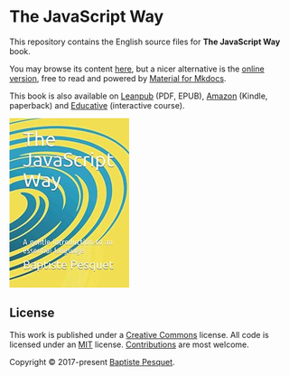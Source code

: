 # The JavaScript Way

This repository contains the English source files for **The JavaScript Way** book.

You may browse its content [here](manuscript/), but a nicer alternative is the [online version](https://thejsway.net), free to read and powered by [Material for Mkdocs](https://squidfunk.github.io/mkdocs-material/).

This book is also available on [Leanpub](https://leanpub.com/thejsway) (PDF, EPUB), [Amazon](https://www.amazon.com/dp/2956444611?ref_=pe_3052080_397514860) (Kindle, paperback) and [Educative](https://www.educative.io/courses/the-complete-javascript-course-build-a-real-world-app-from-scratch) (interactive course).

[![Book cover](manuscript/images/cover.jpg)](https://www.amazon.com/dp/2956444611?ref_=pe_3052080_397514860)

## License

This work is published under a [Creative Commons](LICENSE) license. All code is licensed under an [MIT](CODE_LICENSE) license. [Contributions](CONTRIBUTING.md) are most welcome.

Copyright © 2017-present [Baptiste Pesquet](https://bpesquet.fr).
